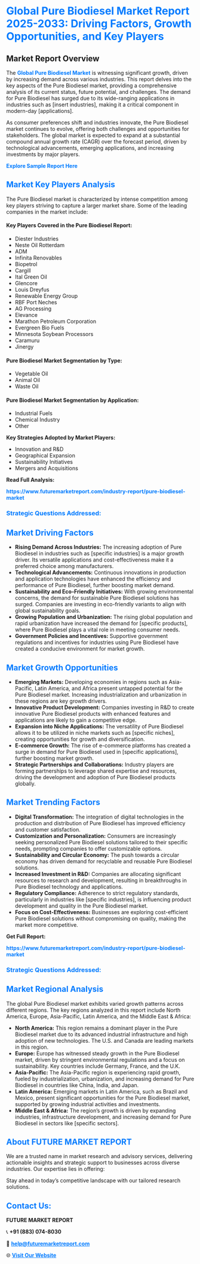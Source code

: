 <h1 style="color: #007BFF;">Global Pure Biodiesel Market Report 2025-2033: Driving Factors, Growth Opportunities, and Key Players</h1>

<section id="overview">
<h2>Market Report Overview</h2>
<p>The <a href="https://www.futuremarketreport.com/industry-report/pure-biodiesel-market" style="color: #007BFF; text-decoration: none;"><strong>Global Pure Biodiesel Market</strong></a> is witnessing significant growth, driven by increasing demand across various industries. This report delves into the key aspects of the Pure Biodiesel market, providing a comprehensive analysis of its current status, future potential, and challenges. The demand for Pure Biodiesel has surged due to its wide-ranging applications in industries such as [insert industries], making it a critical component in modern-day [applications].</p>
<p>As consumer preferences shift and industries innovate, the Pure Biodiesel market continues to evolve, offering both challenges and opportunities for stakeholders. The global market is expected to expand at a substantial compound annual growth rate (CAGR) over the forecast period, driven by technological advancements, emerging applications, and increasing investments by major players.</p>
</section>

<section id="overview">
<p><a href="https://www.futuremarketreport.com/request-sample/reportId=90995" style="color: #007BFF; text-decoration: none;"><strong>Explore Sample Report Here</strong></a></p>
</section>

<section id="key-players">
<h2 style="color: #007BFF;">Market Key Players Analysis</h2>
<p>The Pure Biodiesel market is characterized by intense competition among key players striving to capture a larger market share. Some of the leading companies in the market include:</p>
<h4>Key Players Covered in the Pure Biodiesel Report:</h4>
<ul><li>Diester Industries</li><li>Neste Oil Rotterdam</li><li>ADM</li><li>Infinita Renovables</li><li>Biopetrol</li><li>Cargill</li><li>Ital Green Oil</li><li>Glencore</li><li>Louis Dreyfus</li><li>Renewable Energy Group</li><li>RBF Port Neches</li><li>AG Processing</li><li>Elevance</li><li>Marathon Petroleum Corporation</li><li>Evergreen Bio Fuels</li><li>Minnesota Soybean Processors</li><li>Caramuru</li><li>Jinergy</li></ul>
<h4>Pure Biodiesel Market Segmentation by Type:</h4>
<ul><li>Vegetable Oil</li><li>Animal Oil</li><li>Waste Oil</li></ul>

<h4>Pure Biodiesel Market Segmentation by Application:</h4>
<ul><li>Industrial Fuels</li><li>Chemical Industry</li><li>Other</li></ul>
<p><strong>Key Strategies Adopted by Market Players:</strong></p>
<ul>
<li>Innovation and R&D</li>
<li>Geographical Expansion</li>
<li>Sustainability Initiatives</li>
<li>Mergers and Acquisitions</li>
</ul>
</section>

<section>
<p><strong>Read Full Analysis: </strong></p><a href="https://www.futuremarketreport.com/industry-report/pure-biodiesel-market" style="color: #007BFF; text-decoration: none;"><strong>https://www.futuremarketreport.com/industry-report/pure-biodiesel-market</strong></a>
<h3 style="color: #007BFF;">Strategic Questions Addressed:</h3>
</section>

<section id="driving-factors">
<h2 style="color: #007BFF;">Market Driving Factors</h2>
<ul>
<li><strong>Rising Demand Across Industries:</strong> The increasing adoption of Pure Biodiesel in industries such as [specific industries] is a major growth driver. Its versatile applications and cost-effectiveness make it a preferred choice among manufacturers.</li>
<li><strong>Technological Advancements:</strong> Continuous innovations in production and application technologies have enhanced the efficiency and performance of Pure Biodiesel, further boosting market demand.</li>
<li><strong>Sustainability and Eco-Friendly Initiatives:</strong> With growing environmental concerns, the demand for sustainable Pure Biodiesel solutions has surged. Companies are investing in eco-friendly variants to align with global sustainability goals.</li>
<li><strong>Growing Population and Urbanization:</strong> The rising global population and rapid urbanization have increased the demand for [specific products], where Pure Biodiesel plays a vital role in meeting consumer needs.</li>
<li><strong>Government Policies and Incentives:</strong> Supportive government regulations and incentives for industries using Pure Biodiesel have created a conducive environment for market growth.</li>
</ul>
</section>

<section id="growth-opportunities">
<h2 style="color: #007BFF;">Market Growth Opportunities</h2>
<ul>
<li><strong>Emerging Markets:</strong> Developing economies in regions such as Asia-Pacific, Latin America, and Africa present untapped potential for the Pure Biodiesel market. Increasing industrialization and urbanization in these regions are key growth drivers.</li>
<li><strong>Innovative Product Development:</strong> Companies investing in R&D to create innovative Pure Biodiesel products with enhanced features and applications are likely to gain a competitive edge.</li>
<li><strong>Expansion into Niche Applications:</strong> The versatility of Pure Biodiesel allows it to be utilized in niche markets such as [specific niches], creating opportunities for growth and diversification.</li>
<li><strong>E-commerce Growth:</strong> The rise of e-commerce platforms has created a surge in demand for Pure Biodiesel used in [specific applications], further boosting market growth.</li>
<li><strong>Strategic Partnerships and Collaborations:</strong> Industry players are forming partnerships to leverage shared expertise and resources, driving the development and adoption of Pure Biodiesel products globally.</li>
</ul>
</section>

<section id="trending-factors">
<h2 style="color: #007BFF;">Market Trending Factors</h2>
<ul>
<li><strong>Digital Transformation:</strong> The integration of digital technologies in the production and distribution of Pure Biodiesel has improved efficiency and customer satisfaction.</li>
<li><strong>Customization and Personalization:</strong> Consumers are increasingly seeking personalized Pure Biodiesel solutions tailored to their specific needs, prompting companies to offer customizable options.</li>
<li><strong>Sustainability and Circular Economy:</strong> The push towards a circular economy has driven demand for recyclable and reusable Pure Biodiesel solutions.</li>
<li><strong>Increased Investment in R&D:</strong> Companies are allocating significant resources to research and development, resulting in breakthroughs in Pure Biodiesel technology and applications.</li>
<li><strong>Regulatory Compliance:</strong> Adherence to strict regulatory standards, particularly in industries like [specific industries], is influencing product development and quality in the Pure Biodiesel market.</li>
<li><strong>Focus on Cost-Effectiveness:</strong> Businesses are exploring cost-efficient Pure Biodiesel solutions without compromising on quality, making the market more competitive.</li>
</ul>
</section>

<section>
<p><strong>Get Full Report: </strong></p><a href="https://www.futuremarketreport.com/industry-report/pure-biodiesel-market" style="color: #007BFF; text-decoration: none;"><strong>https://www.futuremarketreport.com/industry-report/pure-biodiesel-market</strong></a>
<h3 style="color: #007BFF;">Strategic Questions Addressed:</h3>
</section>


<section id="regional-analysis">
<h2 style="color: #007BFF;">Market Regional Analysis</h2>
<p>The global Pure Biodiesel market exhibits varied growth patterns across different regions. The key regions analyzed in this report include North America, Europe, Asia-Pacific, Latin America, and the Middle East & Africa:</p>
<ul>
<li><strong>North America:</strong> This region remains a dominant player in the Pure Biodiesel market due to its advanced industrial infrastructure and high adoption of new technologies. The U.S. and Canada are leading markets in this region.</li>
<li><strong>Europe:</strong> Europe has witnessed steady growth in the Pure Biodiesel market, driven by stringent environmental regulations and a focus on sustainability. Key countries include Germany, France, and the U.K.</li>
<li><strong>Asia-Pacific:</strong> The Asia-Pacific region is experiencing rapid growth, fueled by industrialization, urbanization, and increasing demand for Pure Biodiesel in countries like China, India, and Japan.</li>
<li><strong>Latin America:</strong> Emerging markets in Latin America, such as Brazil and Mexico, present significant opportunities for the Pure Biodiesel market, supported by growing industrial activities and investments.</li>
<li><strong>Middle East & Africa:</strong> The region’s growth is driven by expanding industries, infrastructure development, and increasing demand for Pure Biodiesel in sectors like [specific sectors].</li>
</ul>
</section>

<footer>
<h2 style="color: #007BFF;">About FUTURE MARKET REPORT</h2>
<p>We are a trusted name in market research and advisory services, delivering actionable insights and strategic support to businesses across diverse industries. Our expertise lies in offering:</p>

<p>Stay ahead in today’s competitive landscape with our tailored research solutions.</p>

<h2 style="color: #007BFF;">Contact Us:</h2>
<p><strong>FUTURE MARKET REPORT</strong></p>
<p>📞 <strong>+91 (883) 074-8030</strong></p>
<p>📧 <strong><a href="mailto:help@futuremarketreport.com" style="color: #007BFF;">help@futuremarketreport.com</a></strong></p>
<p>🌐 <strong><a href="https://www.futuremarketreport.com/" style="color: #007BFF;">Visit Our Website</a></strong></p>
</footer>